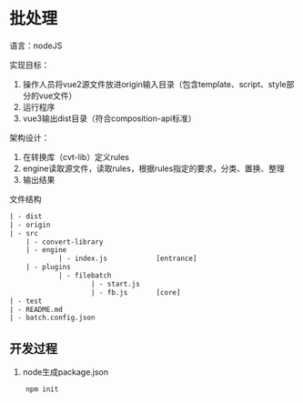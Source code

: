# 批处理

语言：nodeJS

实现目标：

1. 操作人员将vue2源文件放进origin输入目录（包含template、script、style部分的vue文件）
2. 运行程序
3. vue3输出dist目录（符合composition-api标准）

架构设计：
1. 在转换库（cvt-lib）定义rules
2. engine读取源文件，读取rules，根据rules指定的要求，分类、置换、整理
3. 输出结果

文件结构
```txt
| - dist
| - origin
| - src
    | - convert-library
    | - engine
            | - index.js            [entrance]
    | - plugins
            | - filebatch
                    | - start.js
                    | - fb.js       [core]
| - test
| - README.md
| - batch.config.json
```

## 开发过程

1. node生成package.json
```sh
    npm init
```